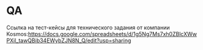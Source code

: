 # QA

Ссылка на тест-кейсы для технического задания от компании Kosmos:https://docs.google.com/spreadsheets/d/1g5Ng7Ms7xh0ZBlcXWwPXil_tawQBib34EWybZJN8N_Q/edit?usp=sharing
